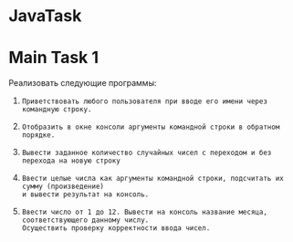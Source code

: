 # JavaTask
# Main Task 1

Реализовать следующие программы:
1.     Приветствовать любого пользователя при вводе его имени через командную строку.

2.     Отобразить в окне консоли аргументы командной строки в обратном порядке.

3.     Вывести заданное количество случайных чисел с переходом и без перехода на новую строку

4.     Ввести целые числа как аргументы командной строки, подсчитать их сумму (произведение) 
       и вывести результат на консоль.

5.     Ввести число от 1 до 12. Вывести на консоль название месяца, соответствующего данному числу. 
       Осуществить проверку корректности ввода чисел.

